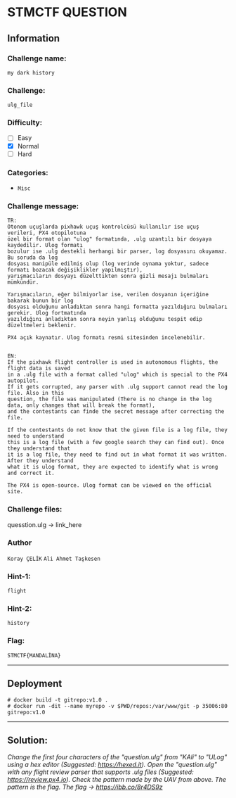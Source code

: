 # STMCTF QUESTION

## Information
### Challenge name: 

`my dark history`

### Challenge:

`ulg_file`

### Difficulty:
- [ ] Easy
- [x] Normal
- [ ] Hard

### Categories:
 - `Misc`

### Challenge message:
```
TR:
Otonom uçuşlarda pixhawk uçuş kontrolcüsü kullanılır ise uçuş verileri, PX4 otopilotuna
özel bir format olan "ulog" formatında, .ulg uzantılı bir dosyaya kaydedilir. Ulog formatı
bozulur ise .ulg destekli herhangi bir parser, log dosyasını okuyamaz. Bu soruda da log
dosyası manipüle edilmiş olup (log verinde oynama yoktur, sadece formatı bozacak değişiklikler yapılmıştır),
yarışmacıların dosyayı düzelttikten sonra gizli mesajı bulmaları mümkündür.

Yarışmacıların, eğer bilmiyorlar ise, verilen dosyanın içeriğine bakarak bunun bir log
dosyası olduğunu anladıktan sonra hangi formatta yazıldığını bulmaları gerekir. Ulog fortmatında
yazıldığını anladıktan sonra neyin yanlış olduğunu tespit edip düzeltmeleri beklenir.

PX4 açık kaynatır. Ulog formatı resmi sitesinden incelenebilir.


EN:
If the pixhawk flight controller is used in autonomous flights, the flight data is saved
in a .ulg file with a format called "ulog" which is special to the PX4 autopilot.
If it gets corrupted, any parser with .ulg support cannot read the log file. Also in this
question, the file was manipulated (There is no change in the log data, only changes that will break the format),
and the contestants can finde the secret message after correcting the file.

If the contestants do not know that the given file is a log file, they need to understand
this is a log file (with a few google search they can find out). Once they understand that
it is a log file, they need to find out in what format it was written. After they understand
what it is ulog format, they are expected to identify what is wrong and correct it.

The PX4 is open-source. Ulog format can be viewed on the official site.
```

### Challenge files:
quesstion.ulg -> link_here

### Author
`Koray ÇELİK`
`Ali Ahmet Taşkesen`

### Hint-1: 
`flight`

### Hint-2: 
`history`

### Flag:
`STMCTF{MANDALİNA}`

---

## Deployment

	# docker build -t gitrepo:v1.0 .
	# docker run -dit --name myrepo -v $PWD/repos:/var/www/git -p 35006:80 gitrepo:v1.0

---

## Solution:

*Change the first four characters of the "question.ulg" from "KAli" to "ULog" using a hex editor (Suggested: https://hexed.it).*
*Open the "question.ulg" with any flight review parser that supports .ulg files (Suggested: https://review.px4.io).*
*Check the pattern made by the UAV from above.*
*The pattern is the flag.*
*The flag -> https://ibb.co/8r4DS9z*
